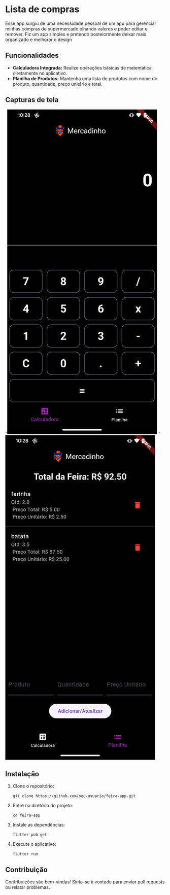 # Lista de compras

Esse app surgiu de uma necessidade pessoal de um app para gerenciar minhas compras de supermercado olhando valores e poder editar e remover. Fiz um app simples e pretendo posteiormente deixar mais organizado e melhorar o design

## Funcionalidades

- **Calculadora Integrada:** Realize operações básicas de matemática diretamente no aplicativo.
- **Planilha de Produtos:** Mantenha uma lista de produtos com nome do produto, quantidade, preço unitário e total.
## Capturas de tela

   -![tela da calculadora](assets/calc_screen.png)
   -![lista de compras](assets/list_screen.png)
## Instalação

1. Clone o repositório:

   ```
   git clone https://github.com/seu-usuario/feira-app.git
   ```

2. Entre no diretório do projeto:

   ```
   cd feira-app
   ```

3. Instale as dependências:

   ```
   flutter pub get
   ```

4. Execute o aplicativo:

   ```
   flutter run
   ```

## Contribuição

Contribuições são bem-vindas! Sinta-se à vontade para enviar pull requests ou relatar problemas.
